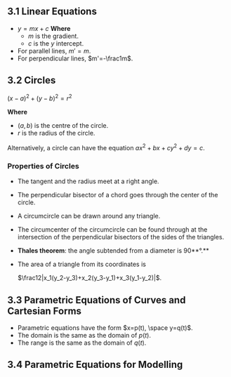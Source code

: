 ## 3.1 Linear Equations

* $y=mx+c$
**Where**
    * $m$ is the gradient.
    * $c$ is the $y$ intercept.
* For parallel lines, $m'=m$.
* For perpendicular lines, $m'=-\frac1m$.

## 3.2 Circles

$(x-a)^2+(y-b)^2=r^2$

**Where**

* $(a, b)$ is the centre of the circle.
* $r$ is the radius of the circle.

Alternatively, a circle can have the equation $ax^2+bx+cy^2+dy=c$.

### Properties of Circles

* The tangent and the radius meet at a right angle.
* The perpendicular bisector of a chord goes through the center of the circle.
* A circumcircle can be drawn around any triangle.
* The circumcenter of the circumcircle can be found through at the intersection of the perpendicular bisectors of the sides of the triangles.
* **Thales theorem**: the angle subtended from a diameter is 90**°.**
* The area of a triangle from its coordinates is

    $\frac12|x_1(y_2-y_3)+x_2(y_3-y_1)+x_3(y_1-y_2)|$.

## 3.3 Parametric Equations of Curves and Cartesian Forms

* Parametric equations have the form $x=p(t), \space y=q(t)$.
* The domain is the same as the domain of $p(t)$.
* The range is the same as the domain of $q(t)$.

## 3.4 Parametric Equations for Modelling